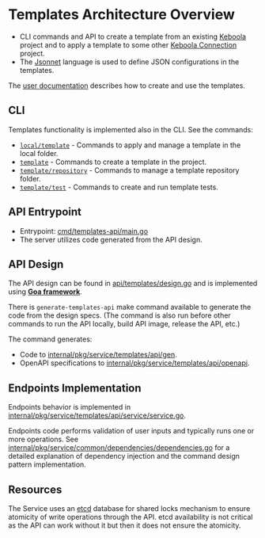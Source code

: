 # Templates Architecture Overview

- CLI commands and API to create a template from an existing [Keboola](https://www.keboola.com/product/overview) project and to apply a template to some other [Keboola Connection](https://www.keboola.com/product/overview) project.
- The [Jsonnet](https://jsonnet.org/) language is used to define JSON configurations in the templates.

The [user documentation](https://developers.keboola.com/cli/templates/) describes how to create and use the templates.

## CLI

Templates functionality is implemented also in the CLI. See the commands:
- [`local/template`](../../internal/pkg/service/cli/cmd/local/template) - Commands to apply and manage a template in the local folder.
- [`template`](../../internal/pkg/service/cli/cmd/template) - Commands to create a template in the project.
- [`template/repository`](../../internal/pkg/service/cli/cmd/template/repository) - Commands to manage a template repository folder.
- [`template/test`](../../internal/pkg/service/cli/cmd/template/test) - Commands to create and run template tests.

## API Entrypoint

- Entrypoint: [cmd/templates-api/main.go](../../cmd/templates-api/main.go)
- The server utilizes code generated from the API design. 

## API Design

The API design can be found in [api/templates/design.go](../../api/templates/design.go) and is implemented using **[Goa framework](https://goa.design/)**.

There is `generate-templates-api` make command available to generate the code from the design specs. (The command is 
also run before other commands to run the API locally, build API image, release the API, etc.)

The command generates: 
- Code to [internal/pkg/service/templates/api/gen](../../internal/pkg/service/templates/api/gen).
- OpenAPI specifications to [internal/pkg/service/templates/api/openapi](../../internal/pkg/service/templates/api/openapi).

## Endpoints Implementation

Endpoints behavior is implemented in [internal/pkg/service/templates/api/service/service.go](../../internal/pkg/service/templates/api/service/service.go).

Endpoints code performs validation of user inputs and typically runs one or more operations.
See [internal/pkg/service/common/dependencies/dependencies.go](../../internal/pkg/service/common/dependencies/dependencies.go)
for a detailed explanation of dependency injection and the command design pattern implementation.

## Resources

The Service uses an [etcd](https://etcd.io/) database for shared locks mechanism to ensure atomicity of write operations 
through the API. etcd availability is not critical as the API can work without it but then it does not ensure the atomicity.
